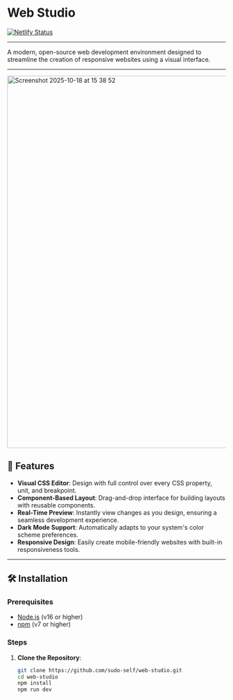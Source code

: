# Web Studio
[![Netlify Status](https://api.netlify.com/api/v1/badges/039e5ee7-573d-4103-81e1-5ea0af0b1eaa/deploy-status)](https://app.netlify.com/projects/ai-web-studio/deploys)<hr>
A modern, open-source web development environment designed to streamline the creation of responsive websites using a visual interface.

---
<img width="1512" height="857" alt="Screenshot 2025-10-18 at 15 38 52" src="https://github.com/user-attachments/assets/048ae487-4e0b-437d-8bb1-c064fe99eb7e" />

## 🚀 Features

- **Visual CSS Editor**: Design with full control over every CSS property, unit, and breakpoint.
- **Component-Based Layout**: Drag-and-drop interface for building layouts with reusable components.
- **Real-Time Preview**: Instantly view changes as you design, ensuring a seamless development experience.
- **Dark Mode Support**: Automatically adapts to your system's color scheme preferences.
- **Responsive Design**: Easily create mobile-friendly websites with built-in responsiveness tools.

---

## 🛠️ Installation

### Prerequisites

- [Node.js](https://nodejs.org/) (v16 or higher)
- [npm](https://www.npmjs.com/) (v7 or higher)

### Steps

1. **Clone the Repository**:

   ```bash
   git clone https://github.com/sudo-self/web-studio.git
   cd web-studio
   npm install
   npm run dev
   ```


